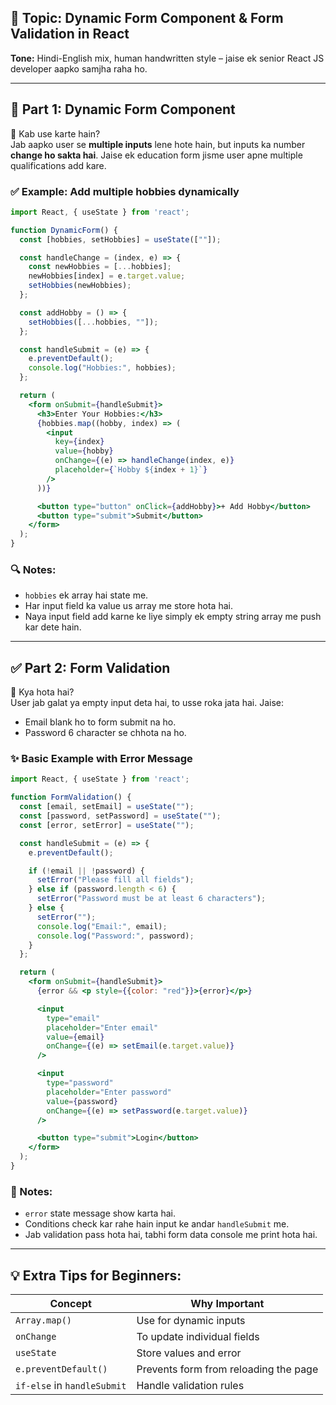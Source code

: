 

## 🧠 Topic: Dynamic Form Component & Form Validation in React  
**Tone:** Hindi-English mix, human handwritten style – jaise ek senior React JS developer aapko samjha raha ho.

---

## 🔄 Part 1: **Dynamic Form Component**

🤔 Kab use karte hain?  
Jab aapko user se **multiple inputs** lene hote hain, but inputs ka number **change ho sakta hai**. Jaise ek education form jisme user apne multiple qualifications add kare.

### ✅ Example: Add multiple hobbies dynamically

```jsx
import React, { useState } from 'react';

function DynamicForm() {
  const [hobbies, setHobbies] = useState([""]);

  const handleChange = (index, e) => {
    const newHobbies = [...hobbies];
    newHobbies[index] = e.target.value;
    setHobbies(newHobbies);
  };

  const addHobby = () => {
    setHobbies([...hobbies, ""]);
  };

  const handleSubmit = (e) => {
    e.preventDefault();
    console.log("Hobbies:", hobbies);
  };

  return (
    <form onSubmit={handleSubmit}>
      <h3>Enter Your Hobbies:</h3>
      {hobbies.map((hobby, index) => (
        <input
          key={index}
          value={hobby}
          onChange={(e) => handleChange(index, e)}
          placeholder={`Hobby ${index + 1}`}
        />
      ))}

      <button type="button" onClick={addHobby}>+ Add Hobby</button>
      <button type="submit">Submit</button>
    </form>
  );
}
```

### 🔍 Notes:
- `hobbies` ek array hai state me.
- Har input field ka value us array me store hota hai.
- Naya input field add karne ke liye simply ek empty string array me push kar dete hain.

---

## ✅ Part 2: **Form Validation**

🤔 Kya hota hai?  
User jab galat ya empty input deta hai, to usse roka jata hai. Jaise:
- Email blank ho to form submit na ho.
- Password 6 character se chhota na ho.

### ✨ Basic Example with Error Message

```jsx
import React, { useState } from 'react';

function FormValidation() {
  const [email, setEmail] = useState("");
  const [password, setPassword] = useState("");
  const [error, setError] = useState("");

  const handleSubmit = (e) => {
    e.preventDefault();

    if (!email || !password) {
      setError("Please fill all fields");
    } else if (password.length < 6) {
      setError("Password must be at least 6 characters");
    } else {
      setError("");
      console.log("Email:", email);
      console.log("Password:", password);
    }
  };

  return (
    <form onSubmit={handleSubmit}>
      {error && <p style={{color: "red"}}>{error}</p>}

      <input
        type="email"
        placeholder="Enter email"
        value={email}
        onChange={(e) => setEmail(e.target.value)}
      />

      <input
        type="password"
        placeholder="Enter password"
        value={password}
        onChange={(e) => setPassword(e.target.value)}
      />

      <button type="submit">Login</button>
    </form>
  );
}
```

### 📝 Notes:
- `error` state message show karta hai.
- Conditions check kar rahe hain input ke andar `handleSubmit` me.
- Jab validation pass hota hai, tabhi form data console me print hota hai.

---

## 💡 Extra Tips for Beginners:

| Concept | Why Important |
|--------|----------------|
| `Array.map()` | Use for dynamic inputs |
| `onChange` | To update individual fields |
| `useState` | Store values and error |
| `e.preventDefault()` | Prevents form from reloading the page |
| `if-else` in `handleSubmit` | Handle validation rules |

